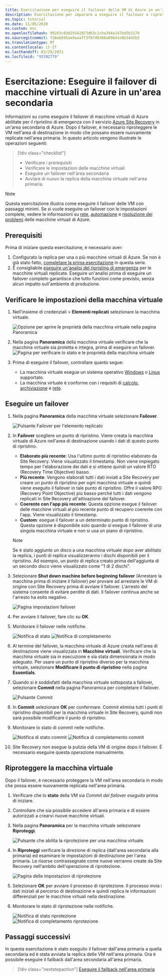 ```yaml
---
title: Esercitazione per eseguire il failover delle VM di Azure in un'area secondaria per il ripristino di emergenza con il servizio Azure Site Recovery.
description: Esercitazione per imparare a eseguire il failover e riproteggere le VM di Azure replicate in un'area di Azure secondaria per il ripristino di emergenza con il servizio Azure Site Recovery.
ms.topic: tutorial
ms.date: 11/05/2020
ms.custom: mvc
ms.openlocfilehash: 99263c83d25542073d63c1cba394a147bd5b2170
ms.sourcegitcommit: f28ebb95ae9aaaff3f87d8388a09b41e0b3445b5
ms.translationtype: MT
ms.contentlocale: it-IT
ms.lasthandoff: 03/29/2021
ms.locfileid: "93392779"
---
```

# <a name="tutorial-fail-over-azure-vms-to-a-secondary-region"></a>Esercitazione: Eseguire il failover di macchine virtuali di Azure in un'area secondaria

Informazioni su come eseguire il failover di macchine virtuali di Azure abilitate per il ripristino di emergenza con il servizio [Azure Site Recovery](site-recovery-overview.md) in un'area secondaria di Azure. Dopo il failover, è necessario riproteggere le VM nell'area di destinazione in modo che possano essere nuovamente replicate nell'area primaria. In questo articolo vengono illustrate le operazioni seguenti:

> [!div class="checklist"]
> * Verificare i prerequisiti
> * Verificare le impostazioni delle macchine virtuali
> * Eseguire un failover nell'area secondaria
> * Avviare di nuovo la replica della macchina virtuale nell'area primaria.


> [!NOTE]
> Questa esercitazione illustra come eseguire il failover delle VM con passaggi minimi. Se si vuole eseguire un failover con le impostazioni complete, vedere le informazioni su [rete](azure-to-azure-about-networking.md), [automazione](azure-to-azure-powershell.md) e [risoluzione dei problemi](azure-to-azure-troubleshoot-errors.md) delle macchine virtuali di Azure.



## <a name="prerequisites"></a>Prerequisiti

Prima di iniziare questa esercitazione, è necessario aver:

1. Configurato la replica per una o più macchine virtuali di Azure. Se non è già stato fatto, [completare la prima esercitazione](azure-to-azure-tutorial-enable-replication.md) in questa serie.
2. È consigliabile [eseguire un'analisi del ripristino di emergenza](azure-to-azure-tutorial-dr-drill.md) per le macchine virtuali replicate. Eseguire un'analisi prima di eseguire un failover completo garantisce che tutto funzioni come previsto, senza alcun impatto sull'ambiente di produzione. 


## <a name="verify-the-vm-settings"></a>Verificare le impostazioni della macchina virtuale

1. Nell'insieme di credenziali > **Elementi replicati** selezionare la macchina virtuale.

    ![Opzione per aprire le proprietà della macchina virtuale nella pagina Panoramica](./media/azure-to-azure-tutorial-failover-failback/vm-settings.png)

2. Nella pagina **Panoramica** della macchina virtuale verificare che la macchina virtuale sia protetta e integra, prima di eseguire un failover.
    ![Pagina per verificare lo stato e le proprietà della macchina virtuale](./media/azure-to-azure-tutorial-failover-failback/vm-state.png)

3. Prima di eseguire il failover, controllare quanto segue:
    - La macchina virtuale esegue un sistema operativo [Windows](azure-to-azure-support-matrix.md#windows) o [Linux](azure-to-azure-support-matrix.md#replicated-machines---linux-file-systemguest-storage) supportato.
    - La macchina virtuale è conforme con i requisiti di [calcolo](azure-to-azure-support-matrix.md#replicated-machines---compute-settings), [archiviazione](azure-to-azure-support-matrix.md#replicated-machines---storage) e [rete](azure-to-azure-support-matrix.md#replicated-machines---networking).

## <a name="run-a-failover"></a>Eseguire un failover


1. Nella pagina **Panoramica** della macchina virtuale selezionare **Failover**.

    ![Pulsante Failover per l'elemento replicato](./media/azure-to-azure-tutorial-failover-failback/failover-button.png)

3. In **Failover** scegliere un punto di ripristino. Viene creata la macchina virtuale di Azure nell'area di destinazione usando i dati di questo punto di ripristino.
  
   - **Elaborato più recente**: Usa l'ultimo punto di ripristino elaborato da Site Recovery. Viene visualizzato il timestamp. Non viene impiegato tempo per l'elaborazione dei dati e si ottiene quindi un valore RTO (Recovery Time Objective) basso.
   -  **Più recente**: Vengono elaborati tutti i dati inviati a Site Recovery per creare un punto di ripristino per ogni macchina virtuale e quindi viene eseguito il failover in tale punto di ripristino. Offre il valore RPO (Recovery Point Objective) più basso perché tutti i dati vengono replicati in Site Recovery all'attivazione del failover.
   - **Coerente con l'app più recente**: Questa opzione esegue il failover delle macchine virtuali al più recente punto di recupero coerente con l'app. Viene visualizzato il timestamp.
   - **Custom**: esegue il failover a un determinato punto di ripristino. Questa opzione è disponibile solo quando si esegue il failover di una singola macchina virtuale e non si usa un piano di ripristino.

    > [!NOTE]
    > Se è stato aggiunto un disco a una macchina virtuale dopo aver abilitato la replica, i punti di replica visualizzeranno i dischi disponibili per il ripristino. Ad esempio, un punto di replica creato prima dell'aggiunta di un secondo disco viene visualizzato come "1 di 2 dischi".

4. Selezionare **Shut down machine before beginning failover** (Arrestare la macchina prima di iniziare il failover) per provare ad arrestare le VM di origine con Site Recovery prima di avviare il failover. L'arresto del sistema consente di evitare perdite di dati. Il failover continua anche se l'arresto ha esito negativo. 

    ![Pagina impostazioni failover](./media/azure-to-azure-tutorial-failover-failback/failover-settings.png)    

3. Per avviare il failover, fare clic su **OK**.
4. Monitorare il failover nelle notifiche.

    ![Notifica di stato](./media/azure-to-azure-tutorial-failover-failback/notification-failover-start.png) ![Notifica di completamento](./media/azure-to-azure-tutorial-failover-failback/notification-failover-finish.png)     

5. Al termine del failover, la macchina virtuale di Azure creata nell'area di destinazione viene visualizzata in **Macchine virtuali**. Verificare che la macchina virtuale sia in esecuzione e sia stata dimensionata in modo adeguato. Per usare un punto di ripristino diverso per la macchina virtuale, selezionare **Modificare il punto di ripristino** nella pagina **Essentials**.
6. Quando si è soddisfatti della macchina virtuale sottoposta a failover, selezionare **Commit** nella pagina Panoramica per completare il failover.

    ![Pulsante Commit](./media/azure-to-azure-tutorial-failover-failback/commit-button.png) 

7. In **Commit** selezionare **OK** per confermare. Commit elimina tutti i punti di ripristino disponibili per la macchina virtuale in Site Recovery, quindi non sarà possibile modificare il punto di ripristino.

8. Monitorare lo stato di commit nelle notifiche.

    ![Notifica di stato commit](./media/azure-to-azure-tutorial-failover-failback/notification-commit-start.png) ![Notifica di completamento commit](./media/azure-to-azure-tutorial-failover-failback/notification-commit-finish.png)    

9. Site Recovery non esegue la pulizia della VM di origine dopo il failover. È necessario eseguire questa operazione manualmente.


## <a name="reprotect-the-vm"></a>Riproteggere la macchina virtuale

Dopo il failover, è necessario proteggere la VM nell'area secondaria in modo che possa essere nuovamente replicata nell'area primaria. 

1. Verificare che lo **stato** della VM sia *Commit del failover eseguito* prima di iniziare.
2. Controllare che sia possibile accedere all'area primaria e di essere autorizzati a crearvi nuove macchine virtuali.
3. Nella pagina **Panoramica** per la macchina virtuale selezionare **Riproteggi**.

   ![Pulsante che abilita la riprotezione per una macchina virtuale.](./media/azure-to-azure-tutorial-failover-failback/reprotect-button.png)

4. In **Riproteggi** verificare la direzione di replica (dall'area secondaria alla primaria) ed esaminare le impostazioni di destinazione per l'area primaria. Le risorse contrassegnate come nuove verranno create da Site Recovery nell'ambito dell'operazione di riprotezione.

     ![Pagina delle impostazioni di riprotezione](./media/azure-to-azure-tutorial-failover-failback/reprotect.png)

6. Selezionare **OK** per avviare il processo di riprotezione. Il processo invia i dati iniziali al percorso di destinazione e quindi replica le informazioni differenziali per le macchine virtuali nella destinazione.
7. Monitorare lo stato di riprotezione nelle notifiche. 

    ![Notifica di stato riprotezione](./media/azure-to-azure-tutorial-failover-failback/notification-reprotect-start.png) ![Notifica di completamento riprotezione](./media/azure-to-azure-tutorial-failover-failback/notification-reprotect-finish.png)
    

## <a name="next-steps"></a>Passaggi successivi

In questa esercitazione è stato eseguito il failover dall'area primaria a quella secondaria ed è stata avviata la replica delle VM nell'area primaria. Ora è possibile eseguire il failback dall'area secondaria all'area primaria.

> [!div class="nextstepaction"]
> [Eseguire il failback nell'area primaria](azure-to-azure-tutorial-failback.md)
